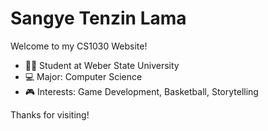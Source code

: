 # Sangye Tenzin Lama

Welcome to my CS1030 Website!

- 🧑‍🎓 Student at Weber State University  
- 💻 Major: Computer Science  
- 🎮 Interests: Game Development, Basketball, Storytelling  

Thanks for visiting!
